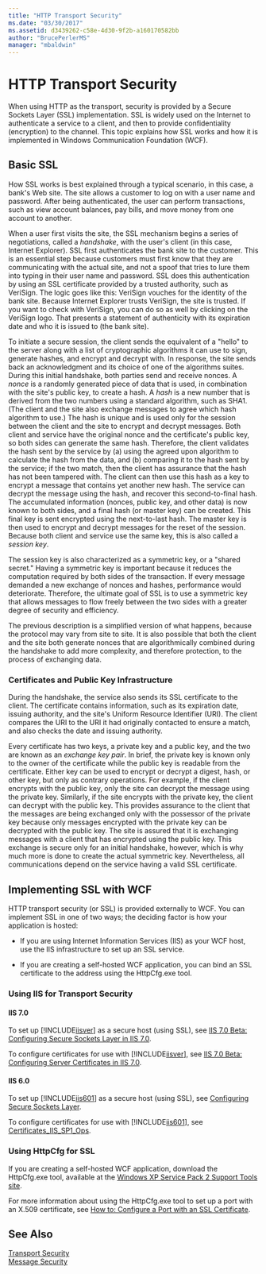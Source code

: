 ```yaml
---
title: "HTTP Transport Security"
ms.date: "03/30/2017"
ms.assetid: d3439262-c58e-4d30-9f2b-a160170582bb
author: "BrucePerlerMS"
manager: "mbaldwin"
---
```

# HTTP Transport Security
When using HTTP as the transport, security is provided by a Secure Sockets Layer (SSL) implementation. SSL is widely used on the Internet to authenticate a service to a client, and then to provide confidentiality (encryption) to the channel. This topic explains how SSL works and how it is implemented in Windows Communication Foundation (WCF).  
  
## Basic SSL  
 How SSL works is best explained through a typical scenario, in this case, a bank's Web site. The site allows a customer to log on with a user name and password. After being authenticated, the user can perform transactions, such as view account balances, pay bills, and move money from one account to another.  
  
 When a user first visits the site, the SSL mechanism begins a series of negotiations, called a *handshake*, with the user's client (in this case, Internet Explorer). SSL first authenticates the bank site to the customer. This is an essential step because customers must first know that they are communicating with the actual site, and not a spoof that tries to lure them into typing in their user name and password. SSL does this authentication by using an SSL certificate provided by a trusted authority, such as VeriSign. The logic goes like this: VeriSign vouches for the identity of the bank site. Because Internet Explorer trusts VeriSign, the site is trusted. If you want to check with VeriSign, you can do so as well by clicking on the VeriSign logo. That presents a statement of authenticity with its expiration date and who it is issued to (the bank site).  
  
 To initiate a secure session, the client sends the equivalent of a "hello" to the server along with a list of cryptographic algorithms it can use to sign, generate hashes, and encrypt and decrypt with. In response, the site sends back an acknowledgment and its choice of one of the algorithms suites. During this initial handshake, both parties send and receive nonces. A *nonce* is a randomly generated piece of data that is used, in combination with the site's public key, to create a hash. A *hash* is a new number that is derived from the two numbers using a standard algorithm, such as SHA1. (The client and the site also exchange messages to agree which hash algorithm to use.) The hash is unique and is used only for the session between the client and the site to encrypt and decrypt messages. Both client and service have the original nonce and the certificate's public key, so both sides can generate the same hash. Therefore, the client validates the hash sent by the service by (a) using the agreed upon algorithm to calculate the hash from the data, and (b) comparing it to the hash sent by the service; if the two match, then the client has assurance that the hash has not been tampered with. The client can then use this hash as a key to encrypt a message that contains yet another new hash. The service can decrypt the message using the hash, and recover this second-to-final hash. The accumulated information (nonces, public key, and other data) is now known to both sides, and a final hash (or master key) can be created. This final key is sent encrypted using the next-to-last hash. The master key is then used to encrypt and decrypt messages for the reset of the session. Because both client and service use the same key, this is also called a *session key*.  
  
 The session key is also characterized as a symmetric key, or a "shared secret." Having a symmetric key is important because it reduces the computation required by both sides of the transaction. If every message demanded a new exchange of nonces and hashes, performance would deteriorate. Therefore, the ultimate goal of SSL is to use a symmetric key that allows messages to flow freely between the two sides with a greater degree of security and efficiency.  
  
 The previous description is a simplified version of what happens, because the protocol may vary from site to site. It is also possible that both the client and the site both generate nonces that are algorithmically combined during the handshake to add more complexity, and therefore protection, to the process of exchanging data.  
  
### Certificates and Public Key Infrastructure  
 During the handshake, the service also sends its SSL certificate to the client. The certificate contains information, such as its expiration date, issuing authority, and the site's Uniform Resource Identifier (URI). The client compares the URI to the URI it had originally contacted to ensure a match, and also checks the date and issuing authority.  
  
 Every certificate has two keys, a private key and a public key, and the two are known as an *exchange key pair*. In brief, the private key is known only to the owner of the certificate while the public key is readable from the certificate. Either key can be used to encrypt or decrypt a digest, hash, or other key, but only as contrary operations. For example, if the client encrypts with the public key, only the site can decrypt the message using the private key. Similarly, if the site encrypts with the private key, the client can decrypt with the public key. This provides assurance to the client that the messages are being exchanged only with the possessor of the private key because only messages encrypted with the private key can be decrypted with the public key. The site is assured that it is exchanging messages with a client that has encrypted using the public key. This exchange is secure only for an initial handshake, however, which is why much more is done to create the actual symmetric key. Nevertheless, all communications depend on the service having a valid SSL certificate.  
  
## Implementing SSL with WCF  
 HTTP transport security (or SSL) is provided externally to WCF. You can implement SSL in one of two ways; the deciding factor is how your application is hosted:  
  
-   If you are using Internet Information Services (IIS) as your WCF host, use the IIS infrastructure to set up an SSL service.  
  
-   If you are creating a self-hosted WCF application, you can bind an SSL certificate to the address using the HttpCfg.exe tool.  
  
### Using IIS for Transport Security  
  
#### IIS 7.0  
 To set up [!INCLUDE[iisver](../../../../includes/iisver-md.md)] as a secure host (using SSL), see [IIS 7.0 Beta: Configuring Secure Sockets Layer in IIS 7.0](http://go.microsoft.com/fwlink/?LinkId=88600).  
  
 To configure certificates for use with [!INCLUDE[iisver](../../../../includes/iisver-md.md)], see [IIS 7.0 Beta: Configuring Server Certificates in IIS 7.0](http://go.microsoft.com/fwlink/?LinkID=88595).  
  
#### IIS 6.0  
 To set up [!INCLUDE[iis601](../../../../includes/iis601-md.md)] as a secure host (using SSL), see [Configuring Secure Sockets Layer](http://go.microsoft.com/fwlink/?LinkId=88601).  
  
 To configure certificates for use with [!INCLUDE[iis601](../../../../includes/iis601-md.md)], see [Certificates_IIS_SP1_Ops](http://go.microsoft.com/fwlink/?LinkId=88602).  
  
### Using HttpCfg for SSL  
 If you are creating a self-hosted WCF application, download the HttpCfg.exe tool, available at the [Windows XP Service Pack 2 Support Tools site](http://go.microsoft.com/fwlink/?LinkId=29002).  
  
 For more information about using the HttpCfg.exe tool to set up a port with an X.509 certificate, see [How to: Configure a Port with an SSL Certificate](../../../../docs/framework/wcf/feature-details/how-to-configure-a-port-with-an-ssl-certificate.md).  
  
## See Also  
 [Transport Security](../../../../docs/framework/wcf/feature-details/transport-security.md)  
 [Message Security](../../../../docs/framework/wcf/feature-details/message-security-in-wcf.md)
